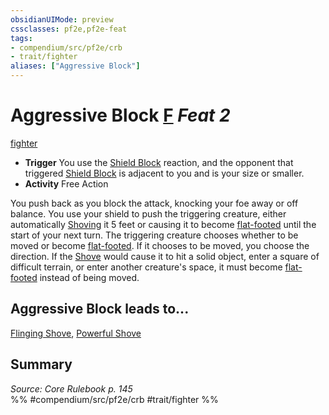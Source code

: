 ```yaml
---
obsidianUIMode: preview
cssclasses: pf2e,pf2e-feat
tags:
- compendium/src/pf2e/crb
- trait/fighter
aliases: ["Aggressive Block"]
---
```

# Aggressive Block  [F](rules/core-rulebook/chapter-9-playing-the-game.md#Actions "Free Action") *Feat 2*  
[fighter](rules/traits/fighter.md "Fighter Class Trait")  

- **Trigger** You use the [Shield Block](compendium/feats/shield-block.md) reaction, and the opponent that triggered [Shield Block](compendium/feats/shield-block.md) is adjacent to you and is your size or smaller.
- **Activity** Free Action

You push back as you block the attack, knocking your foe away or off balance. You use your shield to push the triggering creature, either automatically [Shoving](rules/actions/shove.md) it 5 feet or causing it to become [flat-footed](rules/conditions.md#Flat-footed) until the start of your next turn. The triggering creature chooses whether to be moved or become [flat-footed](rules/conditions.md#Flat-footed). If it chooses to be moved, you choose the direction. If the [Shove](rules/actions/shove.md) would cause it to hit a solid object, enter a square of difficult terrain, or enter another creature's space, it must become [flat-footed](rules/conditions.md#Flat-footed) instead of being moved.

## Aggressive Block leads to...

[Flinging Shove](compendium/feats/flinging-shove.md), [Powerful Shove](compendium/feats/powerful-shove.md)

## Summary

*Source: Core Rulebook p. 145*  
%% #compendium/src/pf2e/crb #trait/fighter %%